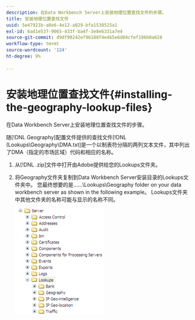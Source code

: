 ```yaml
---
description: 在Data Workbench Server上安装地理位置查找文件的步骤。
title: 安装地理位置查找文件
uuid: 5e47921b-a8e6-4e12-a029-bfa1538515a1
exl-id: 6ad1e537-9065-433f-ba4f-3e8e6331a7e4
source-git-commit: d9df90242ef96188f4e4b5e6d04cfef196b0a628
workflow-type: tm+mt
source-wordcount: '124'
ht-degree: 9%

---
```


# 安装地理位置查找文件{#installing-the-geography-lookup-files}

在Data Workbench Server上安装地理位置查找文件的步骤。

随[!DNL Geography]配置文件提供的查找文件[!DNL (Lookups\Geography\DMA.txt]是一个以制表符分隔的两列文本文件，其中列出了DMA（指定的市场区域）代码和相应的名称。

1. 从[!DNL .zip]文件中打开由Adobe提供给您的Lookups文件夹。
1. 将Geography文件夹复制到Data Workbench Server安装目录的Lookups文件夹中。 您最终想要的是……\Lookups\Geography folder on your data workbench server as shown in the following example。 Lookups文件夹中其他文件夹的名称可能与显示的名称不同。

   ![步骤信息](assets/Geo_installLookups_dir.png)
